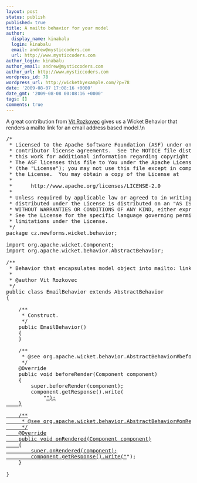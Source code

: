 ```yaml
---
layout: post
status: publish
published: true
title: A mailto behavior for your model
author:
  display_name: kinabalu
  login: kinabalu
  email: andrew@mysticcoders.com
  url: http://www.mysticcoders.com
author_login: kinabalu
author_email: andrew@mysticcoders.com
author_url: http://www.mysticcoders.com
wordpress_id: 78
wordpress_url: http://wicketbyexample.com/?p=78
date: '2009-08-07 17:08:16 +0000'
date_gmt: '2009-08-08 00:08:16 +0000'
tags: []
comments: true
---
```

A great contribution from <a href="http://www.komuso.cz/" target="_blank">Vit Rozkovec</a> gives us a Wicket Behavior that renders a mailto link for an email address based model.<a id="more"></a><a id="more-78"></a>\n
<pre lang="java" colla="+">
/*
 * Licensed to the Apache Software Foundation (ASF) under one or more
 * contributor license agreements.  See the NOTICE file distributed with
 * this work for additional information regarding copyright ownership.
 * The ASF licenses this file to You under the Apache License, Version 2.0
 * (the "License"); you may not use this file except in compliance with
 * the License.  You may obtain a copy of the License at
 *
 *      http://www.apache.org/licenses/LICENSE-2.0
 *
 * Unless required by applicable law or agreed to in writing, software
 * distributed under the License is distributed on an "AS IS" BASIS,
 * WITHOUT WARRANTIES OR CONDITIONS OF ANY KIND, either express or implied.
 * See the License for the specific language governing permissions and
 * limitations under the License.
 */
package cz.newforms.wicket.behavior;

import org.apache.wicket.Component;
import org.apache.wicket.behavior.AbstractBehavior;

/**
 * Behavior that encapsulates model object into mailto: link.
 *
 * @author Vit Rozkovec
 */
public class EmailBehavior extends AbstractBehavior
{

	/**
	 * Construct.
	 */
	public EmailBehavior()
	{
	}

	/**
	 * @see org.apache.wicket.behavior.AbstractBehavior#beforeRender(org.apache.wicket.Component)
	 */
	@Override
	public void beforeRender(Component component)
	{
		super.beforeRender(component);
		component.getResponse().write(
			"<a href='mailto:" + component.getDefaultModelObjectAsString() + "'>");
	}

	/**
	 * @see org.apache.wicket.behavior.AbstractBehavior#onRendered(org.apache.wicket.Component)
	 */
	@Override
	public void onRendered(Component component)
	{
		super.onRendered(component);
		component.getResponse().write("</a>");
	}

}
</pre>
